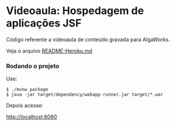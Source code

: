 # Videoaula: Hospedagem de aplicações JSF

Código referente a videoaula de conteúdo gravada para AlgaWorks.

Veja o arquivo [README-Heroku.md](https://github.com/algaworks/videoaula-jsf-hospedagem/blob/master/README-Heroku.md)

### Rodando o projeto

Use:

``` shell
$ ./mvnw package
$ java -jar target/dependency/webapp-runner.jar target/*.war
```

Depois acesse:

[http://localhost:8080](http://localhost:8080)
